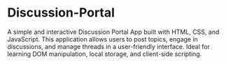 # Discussion-Portal
A simple and interactive Discussion Portal App built with HTML, CSS, and JavaScript. This application allows users to post topics, engage in discussions, and manage threads in a user-friendly interface. Ideal for learning DOM manipulation, local storage, and client-side scripting.
